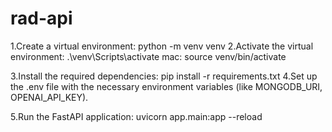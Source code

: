 # rad-api
1.Create a virtual environment:
python -m venv venv
2.Activate the virtual environment:
.\venv\Scripts\activate
mac:
source venv/bin/activate

3.Install the required dependencies:
pip install -r requirements.txt
4.Set up the .env file with the necessary environment variables (like MONGODB_URI, OPENAI_API_KEY).

5.Run the FastAPI application:
uvicorn app.main:app --reload

